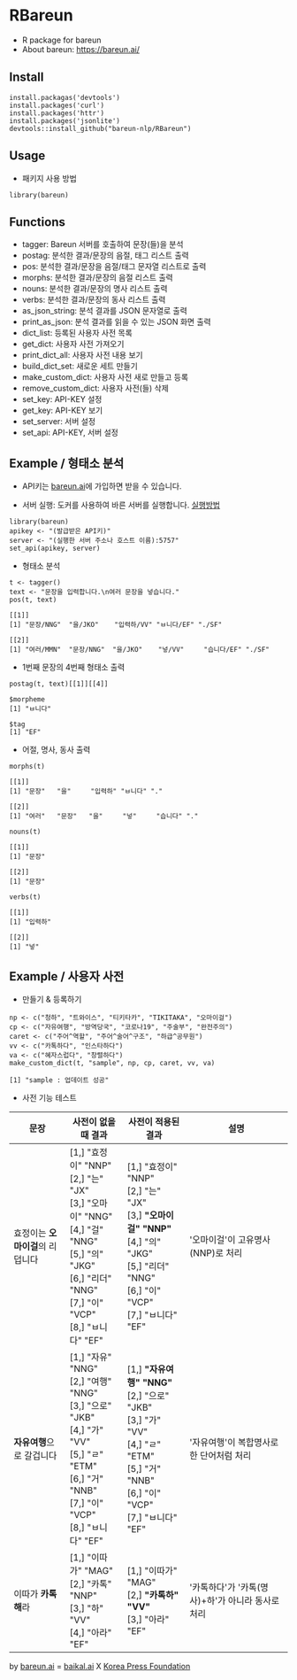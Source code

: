 # RBareun

* R package for bareun
* About bareun: https://bareun.ai/

## Install

```
install.packagas('devtools')
install.packages('curl')
install.packages('httr')
install.packages('jsonlite')
devtools::install_github("bareun-nlp/RBareun")
```

## Usage

- 패키지 사용 방법
```
library(bareun)
```

## Functions

- tagger: Bareun 서버를 호출하여 문장(들)을 분석
- postag: 분석한 결과/문장의 음절, 태그 리스트 출력
- pos: 분석한 결과/문장을 음절/태그 문자열 리스트로 출력
- morphs: 분석한 결과/문장의 음절 리스트 출력
- nouns: 분석한 결과/문장의 명사 리스트 출력
- verbs: 분석한 결과/문장의 동사 리스트 출력
- as_json_string: 분석 결과를 JSON 문자열로 출력
- print_as_json: 분석 결과를 읽을 수 있는 JSON 화면 출력
- dict_list: 등록된 사용자 사전 목록
- get_dict: 사용자 사전 가져오기
- print_dict_all: 사용자 사전 내용 보기
- build_dict_set: 새로운 세트 만들기
- make_custom_dict: 사용자 사전 새로 만들고 등록
- remove_custom_dict: 사용자 사전(들) 삭제
- set_key: API-KEY 설정
- get_key: API-KEY 보기
- set_server: 서버 설정
- set_api: API-KEY, 서버 설정

## Example / 형태소 분석

- API키는 [bareun.ai](https://bareun.ai)에 가입하면 받을 수 있습니다.

- 서버 실행: 도커를 사용하여 바른 서버를 실행합니다. [실행방법](https://docs.bareun.ai/install/docker/#_2)

```
library(bareun)
apikey <- "(발급받은 API키)"
server <- "(실행한 서버 주소나 호스트 이름):5757"
set_api(apikey, server)
```

- 형태소 분석
```
t <- tagger()  
text <- "문장을 입력합니다.\n여러 문장을 넣습니다."  
pos(t, text)

[[1]]
[1] "문장/NNG"  "을/JKO"    "입력하/VV" "ㅂ니다/EF" "./SF"
  
[[2]]
[1] "여러/MMN"  "문장/NNG"  "을/JKO"    "넣/VV"     "습니다/EF" "./SF"
```

- 1번째 문장의 4번째 형태소 출력
```
postag(t, text)[[1]][[4]]

$morpheme
[1] "ㅂ니다"

$tag
[1] "EF"
```

- 어절, 명사, 동사 출력
```
morphs(t)

[[1]]
[1] "문장"   "을"     "입력하" "ㅂ니다" "."

[[2]]
[1] "여러"   "문장"   "을"     "넣"     "습니다" "."

nouns(t)

[[1]]
[1] "문장"

[[2]]
[1] "문장"

verbs(t)

[[1]]
[1] "입력하"

[[2]]
[1] "넣"
```

## Example / 사용자 사전

- 만들기 & 등록하기
```
np <- c("청하", "트와이스", "티키타카", "TIKITAKA", "오마이걸")  
cp <- c("자유여행", "방역당국", "코로나19", "주술부", "완전주의")  
caret <- c("주어^역할", "주어^술어^구조", "하급^공무원")  
vv <- c("카톡하다", "인스타하다")  
va <- c("혜자스럽다", "창렬하다")  
make_custom_dict(t, "sample", np, cp, caret, vv, va)

[1] "sample : 업데이트 성공"
```
- 사전 기능 테스트

| 문장 | 사전이 없을때 결과 | 사전이 적용된 결과 | 설명 |
| ------ | ------ | ------ | ------ |
| 효정이는 **오마이걸**의 리덥니다 | [1,] "효정이" "NNP" <br>[2,] "는"     "JX"<br>[3,] "오마이" "NNG"<br>[4,] "걸"     "NNG"<br>[5,] "의"     "JKG"<br>[6,] "리더"   "NNG"<br>[7,] "이"     "VCP"<br>[8,] "ㅂ니다" "EF" | [1,] "효정이"   "NNP"<br>[2,] "는"       "JX"<br>[3,] <b>"오마이걸" "NNP"</b><br>[4,] "의"       "JKG"<br>[5,] "리더"     "NNG"<br>[6,] "이"       "VCP"<br>[7,] "ㅂ니다"   "EF" | '오마이걸'이 고유명사(NNP)로 처리 |
| **자유여행**으로 갈겁니다 | [1,] "자유"   "NNG"<br>[2,] "여행"   "NNG"<br>[3,] "으로"   "JKB"<br>[4,] "가"     "VV"<br>[5,] "ㄹ"     "ETM"<br>[6,] "거"     "NNB"<br>[7,] "이"     "VCP"<br>[8,] "ㅂ니다" "EF" | [1,] <b>"자유여행" "NNG"</b><br>[2,] "으로"     "JKB"<br>[3,] "가"       "VV"<br>[4,] "ㄹ"       "ETM"<br>[5,] "거"       "NNB"<br>[6,] "이"       "VCP"<br>[7,] "ㅂ니다"   "EF"| '자유여행'이 복합명사로 한 단어처럼 처리 |
| 이따가 **카톡해**라 | [1,] "이따가" "MAG"<br>[2,] "카톡"   "NNP"<br>[3,] "하"     "VV"<br>[4,] "아라"   "EF"<br> | [1,] "이따가" "MAG"<br>[2,] <b>"카톡하" "VV"</b><br>[3,] "아라"   "EF"<br> | '카톡하다'가 '카톡(명사)+하'가 아니라 동사로 처리 |


by [bareun.ai](https://bareun.ai) = [baikal.ai](https://baikal.ai) X [Korea Press Foundation](https://bigkinds.or.kr)
